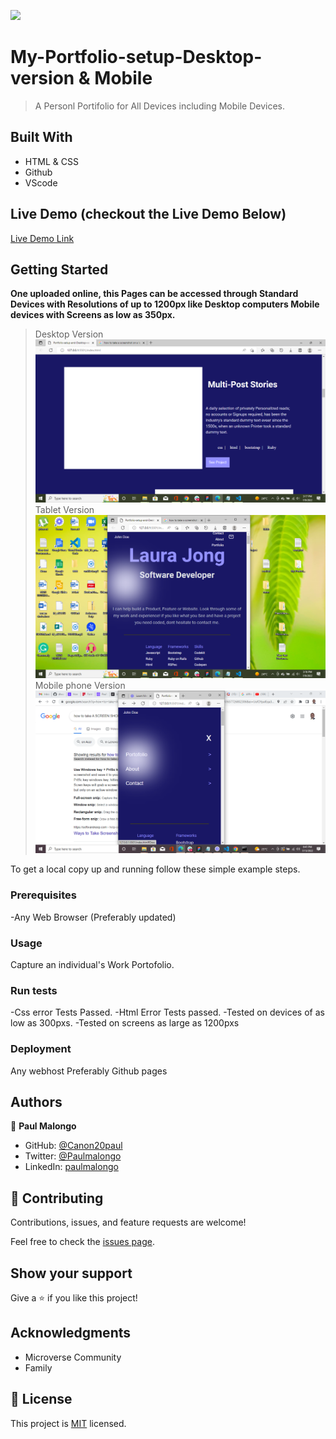 ![](https://img.shields.io/badge/Microverse-blueviolet)

# My-Portfolio-setup-Desktop-version & Mobile

> A Personl Portifolio for All Devices including Mobile Devices.


## Built With

- HTML & CSS
- Github
- VScode

## Live Demo (checkout the Live Demo Below)

[Live Demo Link](https://www.loom.com/share/67c15e1fd2ae4b09805e50bf36fd98a8)


## Getting Started

**One uploaded online, this Pages can be accessed through Standard Devices with Resolutions of up to 1200px like Desktop computers Mobile devices with Screens as low as 350px.**

>Desktop Version
![](images/Desktop.png)
>Tablet Version
![](images/Tab.png)
>Mobile phone Version
![](images/Mobile.png)





To get a local copy up and running follow these simple example steps.

### Prerequisites
-Any Web Browser (Preferably updated)

### Usage
Capture an individual's Work Portofolio.

### Run tests
-Css error Tests Passed.
-Html Error Tests passed.
-Tested on devices of as low as 300pxs.
-Tested on screens as large as 1200pxs
### Deployment
Any webhost Preferably Github pages


## Authors

👤 **Paul Malongo**

- GitHub: [@Canon20paul](https://github.com/githubhandle)
- Twitter: [@Paulmalongo](https://twitter.com/twitterhandle)
- LinkedIn: [paulmalongo](https://linkedin.com/in/linkedinhandle)


## 🤝 Contributing

Contributions, issues, and feature requests are welcome!

Feel free to check the [issues page](../../issues/).

## Show your support

Give a ⭐️ if you like this project!

## Acknowledgments

- Microverse Community
- Family


## 📝 License

This project is [MIT](./MIT.md) licensed.
